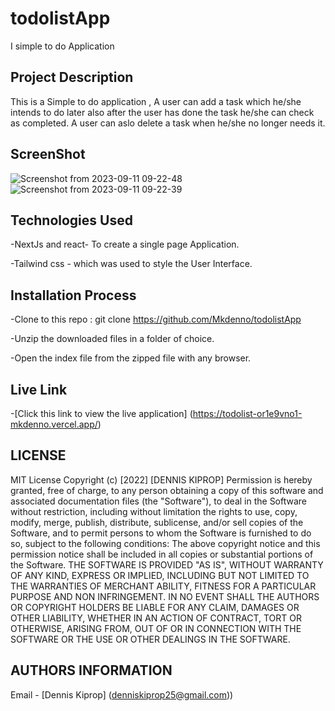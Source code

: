 # todolistApp
I simple to do Application
## Project Description
This is a Simple to do application , A user can add a task which he/she intends to do later also after the user has done the task he/she can check as completed.
A user can aslo delete a task when he/she no longer needs it.

## ScreenShot
![Screenshot from 2023-09-11 09-22-48](https://github.com/Mkdenno/todolistApp/assets/104482846/581009a5-2e1d-4e2e-90a2-d3f4015630ec)
![Screenshot from 2023-09-11 09-22-39](https://github.com/Mkdenno/todolistApp/assets/104482846/67f67c27-bdff-4424-afed-6efc77a14efc)

## Technologies Used

-NextJs and react- To create a single page Application.

-Tailwind css - which was used to style the User Interface.


## Installation Process
-Clone to this repo : git clone https://github.com/Mkdenno/todolistApp

-Unzip the downloaded files in a folder of choice.

-Open the index file from the zipped file with any browser.

## Live Link

-[Click this link to view the live application]  (https://todolist-or1e9vno1-mkdenno.vercel.app/)

## LICENSE

MIT License
Copyright (c) [2022] [DENNIS KIPROP]
Permission is hereby granted, free of charge, to any person obtaining a copy of this software and associated documentation files (the "Software"), to deal in the Software without restriction, including without limitation the rights to use, copy, modify, merge, publish, distribute, sublicense, and/or sell copies of the Software, and to permit persons to whom the Software is furnished to do so, subject to the following conditions:
The above copyright notice and this permission notice shall be included in all copies or substantial portions of the Software.
THE SOFTWARE IS PROVIDED "AS IS", WITHOUT WARRANTY OF ANY KIND, EXPRESS OR IMPLIED, INCLUDING BUT NOT LIMITED TO THE WARRANTIES OF MERCHANT ABILITY, FITNESS FOR A PARTICULAR PURPOSE AND NON INFRINGEMENT. IN NO EVENT SHALL THE AUTHORS OR COPYRIGHT HOLDERS BE LIABLE FOR ANY CLAIM, DAMAGES OR OTHER LIABILITY, WHETHER IN AN ACTION OF CONTRACT, TORT OR OTHERWISE, ARISING FROM, OUT OF OR IN CONNECTION WITH THE SOFTWARE OR THE USE OR OTHER DEALINGS IN THE SOFTWARE.

## AUTHORS INFORMATION

Email - [Dennis Kiprop] (denniskiprop25@gmail.com))
